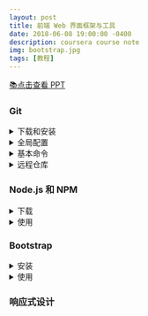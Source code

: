```yaml
---
layout: post
title: 前端 Web 界面框架与工具
date: 2018-06-08 19:00:00 -0400
description: coursera course note
img: bootstrap.jpg
tags: [教程]
---
```

    

<a href="{{ site.url }}{{ site.baseurl }}/powerpoint/2018-06-10-bootstrap4" target="_blank">📚点击查看 PPT</a>

### Git

<details> 

<summary>下载和安装</summary>

<ul><li style="list-style-type: none">前往 <a href="https://git-scm.com/downloads" target="_blank">https://git-scm.com/downloads</a> 下载安装包，根据提示安装</li></ul>

</details>


<details> 

<summary>全局配置</summary>

<ul><li style="list-style-type: none"><code>git --version</code> 检查是否成功安装</li>
    <li style="list-style-type: none"><code>git config --global user.name "Your Name"</code> 配置用户名</li>
    <li style="list-style-type: none"><code>git config --global user.email (your email address)</code> 配置邮箱</li>
    <li style="list-style-type: none"><code>git config --list</code> 查看默认全局配置</li></ul>

</details>

<details> 

<summary>基本命令</summary>

<ul><li style="list-style-type: none"><code>git init</code> 初始化</li>
<li style="list-style-type: none"><code>git status</code> 检查状态</li>
<li style="list-style-type: none"><code>git add .</code> 将代码添加到暂存区</li>
<li style="list-style-type: none"><code>git commit -m "first commit"</code> 提交代码</li>
<li style="list-style-type: none"><code>git log --oneline</code> 查看提交历史</li>
<li style="list-style-type: none"><code>git checkout (second commit's number) index.html</code> 撤销修改</li>
<li style="list-style-type: none"><code>git reset HEAD index.html</code></li> 
<li style="list-style-type: none"><code>git checkout -- index.html</code> 回退到当前</li></ul>

</details>

<details> 
    
<summary>远程仓库</summary>

<ul><li style="list-style-type: none">注册 <a href="https://bitbucket.org" target="_blank">Bitbucket</a> 或 <a href="https://github.com" target="_blank">GitHub</a> 账户</li>
<li style="list-style-type: none">设置一个新的 Git 远程仓库，记录 URL</li>
<li style="list-style-type: none"><code>git remote add origin (repository URL)</code> 关联本地仓库与远程仓库</li>
<li style="list-style-type: none"><code>git push -u origin master</code> 上传本地当前分支代码到 master 分支</li>
<li style="list-style-type: none"><code>git clone (repository URL)</code> 拷贝到本地</li></ul>

</details>



### Node.js 和 NPM

<details> 

<summary>下载</summary>

<ul><li style="list-style-type: none">从 <a href=" https://nodejs.org" target="_blank"> https://nodejs.org</a> 下载安装包</li>
<li style="list-style-type: none">使用 <code>node -v</code> 和 <code>npm -v</code> 检查是否成功安装</li></ul>

</details> 


<details> 

<summary>使用</summary>

<ul><li style="list-style-type: none">生成 <code>package.json</code>: <code>npm init</code>, entry point 设置成 <code>index.html</code></li>
<li style="list-style-type: none">安装 lite-server: <code>npm install lite-server --save-dev</code></li>
<li style="list-style-type: none">在 <code>package.jason</code> 的 <code>&lt;script&gt;</code> 中添加两行</li>
<ul>
    <li style="list-style-type: none"><code>"start": "npm run lite"</code></li>
    <li style="list-style-type: none"><code>"lite": "lite-server"</code></li>    
</ul>
<li style="list-style-type: none">启动 lite-server: npm start</code></li>
<li style="list-style-type: none">生成 <code>.gitignore</code></li></ul>

</details> 


### Bootstrap

<details> 

<summary>安装</summary>

<ul>
<li style="list-style-type: none"><code>npm install bootstrap@4.0.0 --save</code></li>
<li style="list-style-type: none"><code>npm install jquery@3.3.1 popper.js@1.12.9 --save</code></li>
</ul>

</details>


<details> 

<summary>使用</summary>

<br>

<li style="list-style-type: none"><code>&lt;head&gt;</code>内：</li>
    
<ul>
    <li style="list-style-type: none"><code>&lt;meta charset="utf-8"&gt;</code></li>
    <li style="list-style-type: none"><code>&lt;meta name="viewport" content="width=device-width, initial-scale=1, shrink-to-fit=no"&gt;</code></li>
    <li style="list-style-type: none"><code>&lt;meta http-equiv="x-ua-compatible" content="ie=edge"&gt;</code></li>
    <li style="list-style-type: none"><code>&lt;link rel="stylesheet" href="node_modules/bootstrap/dist/css/bootstrap.min.css"&gt;</code></li>

</ul>

<li style="list-style-type: none"><code>&lt;body&gt;</code>结束前：</li>

<ul>
    <li style="list-style-type: none"><code>&lt;script src="node_modules/jquery/dist/jquery.slim.min.js"&gt;&lt;/script&gt;</code></li>
    <li style="list-style-type: none"><code>&lt;script src="node_modules/popper.js/dist/umd/popper.min.js"&gt;&lt;/script&gt;</code></li>
    <li style="list-style-type: none"><code>&lt;script src="node_modules/bootstrap/dist/js/bootstrap.min.js">&lt;/script&gt;</code></li>
</ul>

</details>


### 响应式设计
